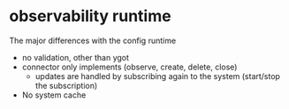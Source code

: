 # observability runtime

The major differences with the config runtime

- no validation, other than ygot
- connector only implements (observe, create, delete, close)
    - updates are handled by subscribing again to the system (start/stop the subscription)
- No system cache


